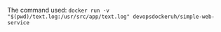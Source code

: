 The command used: `docker run -v "$(pwd)/text.log:/usr/src/app/text.log" devopsdockeruh/simple-web-service`
